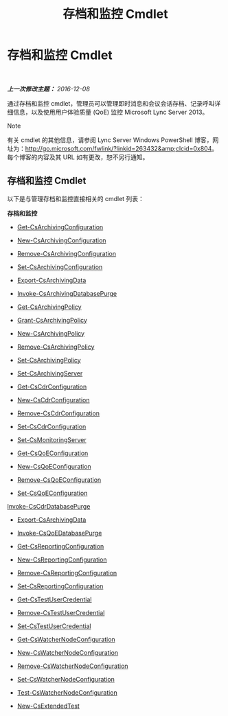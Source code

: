 ﻿---
title: 存档和监控 Cmdlet
TOCTitle: 存档和监控 Cmdlet
ms:assetid: 04e1d0f6-d00e-4d8f-b969-daf092b2cdb4
ms:mtpsurl: https://technet.microsoft.com/zh-cn/library/Gg415629(v=OCS.15)
ms:contentKeyID: 49311859
ms.date: 12/10/2016
mtps_version: v=OCS.15
ms.translationtype: HT
---

# 存档和监控 Cmdlet

 

_**上一次修改主题：** 2016-12-08_

通过存档和监控 cmdlet，管理员可以管理即时消息和会议会话存档、记录呼叫详细信息，以及使用用户体验质量 (QoE) 监控 Microsoft Lync Server 2013。

> [!NOTE]  
> 有关 cmdlet 的其他信息，请参阅 Lync Server Windows PowerShell 博客，网址为：<a href="http://go.microsoft.com/fwlink/?linkid=263432%26clcid=0x804" class="uri">http://go.microsoft.com/fwlink/?linkid=263432&amp;clcid=0x804</a>。每个博客的内容及其 URL 如有更改，恕不另行通知。



## 存档和监控 Cmdlet

以下是与管理存档和监控直接相关的 cmdlet 列表：

**存档和监控**

  -   
    [Get-CsArchivingConfiguration](get-csarchivingconfiguration.md)

  -   
    [New-CsArchivingConfiguration](new-csarchivingconfiguration.md)

  -   
    [Remove-CsArchivingConfiguration](remove-csarchivingconfiguration.md)

  -   
    [Set-CsArchivingConfiguration](set-csarchivingconfiguration.md)

  -   
    [Export-CsArchivingData](export-csarchivingdata.md)

  -   
    [Invoke-CsArchivingDatabasePurge](invoke-csarchivingdatabasepurge.md)

  -   
    [Get-CsArchivingPolicy](get-csarchivingpolicy.md)

  -   
    [Grant-CsArchivingPolicy](grant-csarchivingpolicy.md)

  -   
    [New-CsArchivingPolicy](new-csarchivingpolicy.md)

  -   
    [Remove-CsArchivingPolicy](remove-csarchivingpolicy.md)

  -   
    [Set-CsArchivingPolicy](set-csarchivingpolicy.md)

  -   
    [Set-CsArchivingServer](set-csarchivingserver.md)

  -   
    [Get-CsCdrConfiguration](get-cscdrconfiguration.md)

  -   
    [New-CsCdrConfiguration](new-cscdrconfiguration.md)

  -   
    [Remove-CsCdrConfiguration](remove-cscdrconfiguration.md)

  -   
    [Set-CsCdrConfiguration](set-cscdrconfiguration.md)

  -   
    [Set-CsMonitoringServer](set-csmonitoringserver.md)

  -   
    [Get-CsQoEConfiguration](get-csqoeconfiguration.md)

  -   
    [New-CsQoEConfiguration](new-csqoeconfiguration.md)

  -   
    [Remove-CsQoEConfiguration](remove-csqoeconfiguration.md)

  -   
    [Set-CsQoEConfiguration](set-csqoeconfiguration.md)

[Invoke-CsCdrDatabasePurge](invoke-cscdrdatabasepurge.md)

  -   
    [Export-CsArchivingData](export-csarchivingdata.md)

  -   
    [Invoke-CsQoEDatabasePurge](invoke-csqoedatabasepurge.md)

  -   
    [Get-CsReportingConfiguration](get-csreportingconfiguration.md)

  -   
    [New-CsReportingConfiguration](new-csreportingconfiguration.md)

  -   
    [Remove-CsReportingConfiguration](remove-csreportingconfiguration.md)

  -   
    [Set-CsReportingConfiguration](set-csreportingconfiguration.md)

  -   
    [Get-CsTestUserCredential](get-cstestusercredential.md)

  -   
    [Remove-CsTestUserCredential](remove-cstestusercredential.md)

  -   
    [Set-CsTestUserCredential](set-cstestusercredential.md)

  -   
    [Get-CsWatcherNodeConfiguration](get-cswatchernodeconfiguration.md)

  -   
    [New-CsWatcherNodeConfiguration](new-cswatchernodeconfiguration.md)

  -   
    [Remove-CsWatcherNodeConfiguration](remove-cswatchernodeconfiguration.md)

  -   
    [Set-CsWatcherNodeConfiguration](set-cswatchernodeconfiguration.md)

  -   
    [Test-CsWatcherNodeConfiguration](test-cswatchernodeconfiguration.md)

  -   
    [New-CsExtendedTest](new-csextendedtest.md)

